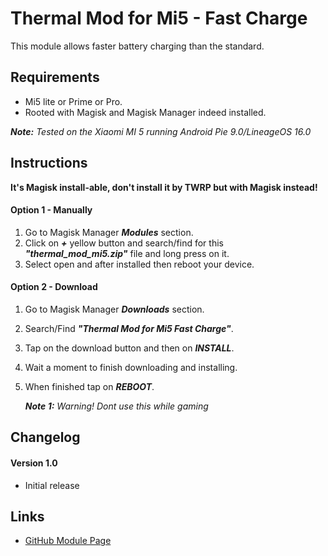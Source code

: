 # Thermal Mod for Mi5 - Fast Charge
This module allows faster battery charging than the standard.
   
## Requirements
- Mi5 lite or Prime or Pro.
- Rooted with Magisk and Magisk Manager indeed installed.

*__Note:__ Tested on the Xiaomi MI 5 running Android Pie 9.0/LineageOS 16.0*

## Instructions
__It's Magisk install-able, don't install it by TWRP but with Magisk instead!__

#### Option 1 - Manually
1. Go to Magisk Manager **_Modules_** section.
2. Click on **_+_** yellow button and search/find for this **_"thermal_mod_mi5.zip"_** file and long press on it.
3. Select open and after installed then reboot your device.

#### Option 2 - Download
1. Go to Magisk Manager **_Downloads_** section.
2. Search/Find **_"Thermal Mod for Mi5 Fast Charge"_**.
3. Tap on the download button and then on **_INSTALL_**.
4. Wait a moment to finish downloading and installing.
5. When finished tap on **_REBOOT_**.

   *__Note 1:__ Warning! Dont use this while gaming*  
   
## Changelog
#### Version 1.0
- Initial release

## Links
- [GitHub Module Page](https://github.com/Magisk-Modules-Repo/thermal_mod_mi5)
